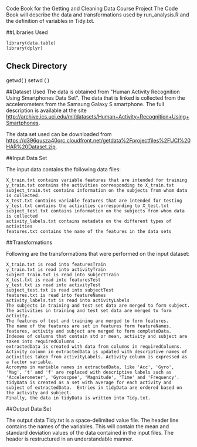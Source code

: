 Code Book for the Getting and Cleaning Data Course Project
The Code Book will describe the data and transformations used by run_analysis.R and the definition of variables in Tidy.txt.

##Libraries Used

	library(data.table)
	library(dplyr)

## Check Directory

getwd( )
setwd ( )




##Dataset Used
The data is obtained from "Human Activity Recognition Using Smartphones Data Set". The data that is linked is collected from the accelerometers from the Samsung Galaxy S smartphone. The full description is available at the site http://archive.ics.uci.edu/ml/datasets/Human+Activity+Recognition+Using+Smartphones.

The data set used can be downloaded from https://d396qusza40orc.cloudfront.net/getdata%2Fprojectfiles%2FUCI%20HAR%20Dataset.zip.

##Input Data Set

The input data contains the following data files:

    X_train.txt contains variable features that are intended for training
    y_train.txt contains the activities corresponding to X_train.txt
    subject_train.txt contains information on the subjects from whom data is collected.
    X_test.txt contains variable features that are intended for testing
    y_test.txt contains the activities corresponding to X_test.txt
    subject_test.txt contains information on the subjects from whom data is collected
    activity_labels.txt contains metadata on the different types of activities
    features.txt contains the name of the features in the data sets

##Transformations

Following are the transformations that were performed on the input dataset:

    X_train.txt is read into featuresTrain
    y_train.txt is read into activityTrain
    subject_train.txt is read into subjectTrain
    X_test.txt is read into featuresTest
    y_test.txt is read into activityTest
    subject_test.txt is read into subjectTest
    features.txt is read into featureNames
    activity_labels.txt is read into activityLabels
    The subjects in training and test set data are merged to form subject.
    The activities in training and test set data are merged to form activity.
    The features of test and training are merged to form features.
    The name of the features are set in features form featureNames.
    features, activity and subject are merged to form completeData.
    Indexes of columns that contain std or mean, activity and subject are taken into requiredColumns .
    extractedData is created with data from columns in requiredColumns.
    Activity column in extractedData is updated with descriptive names of activities taken from activityLabels. Activity column is expressed as a factor variable.
    Acronyms in variable names in extractedData, like 'Acc', 'Gyro', 'Mag', 't' and 'f' are replaced with descriptive labels such as 'Accelerometer', 'Gyroscpoe', 'Magnitude', 'Time' and 'Frequency'.
    tidyData is created as a set with average for each activity and subject of extractedData.  Entries in tidyData are ordered based on the activity and subject.
    Finally, the data in tidyData is written into Tidy.txt.

##Output Data Set

The output data Tidy.txt is a space-delimited value file. The header line contains the names of the variables. This will contain the mean and standard deviation values of the data contained in the input files. The header is restructured in an understandable manner.
